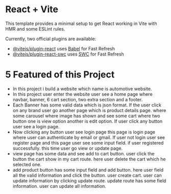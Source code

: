 # React + Vite

This template provides a minimal setup to get React working in Vite with HMR and some ESLint rules.

Currently, two official plugins are available:

- [@vitejs/plugin-react](https://github.com/vitejs/vite-plugin-react/blob/main/packages/plugin-react/README.md) uses [Babel](https://babeljs.io/) for Fast Refresh
- [@vitejs/plugin-react-swc](https://github.com/vitejs/vite-plugin-react-swc) uses [SWC](https://swc.rs/) for Fast Refresh


# 5 Featured of this Project
- In this project i build a website which name is automotive website.
- In this project user enter the website user see a home page where navbar, banner, 6 cart section, two extra section and a footer.
- Each Banner has some valid data which is json format. If the user click on any brand user go another page which is product details page. where some carousel where image has shown and see some cart where two button one is view option another is edit option. If user click any button user see a login page.
- Now clicking any button user see login page this page is login page where user can authenticate by email or gmail. If user not login user see register page and this page user see some input field. if user registered successfully. this time user go view or update page.
- view page has some data and see add to cart button. user click the button the cart show in my cart route. here user delete the cart which he selected one.
- add product button has some input field and add button. here user field all the valid information and click the button. user create cart. user can update information by clicking update route. update route has some field information. user can update all information. 
